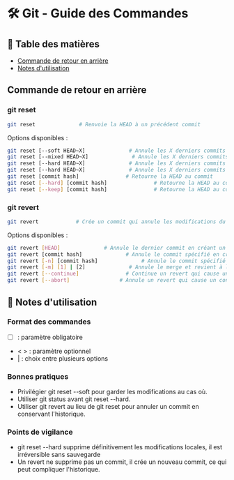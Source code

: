# 🛠 Git - Guide des Commandes

## 📑 Table des matières
- [Commande de retour en arrière](#commande-de-retour-en-arrière)
- [Notes d'utilisation](#notes-d'utilisation)

## Commande de retour en arrière

### git reset
```bash
git reset              # Renvoie la HEAD à un précédent commit
```

Options disponibles :
```bash
git reset [--soft HEAD~X]              # Annule les X derniers commits en gardant les modifications dans la zone de staging
git reset [--mixed HEAD~X]              # Annule les X derniers commits et retire les modifications dans la zone de staging
git reset [--hard HEAD~X]              # Annule les X derniers commits et supprime définitivement les modifications du working directory
git reset [--hard HEAD~X]              # Annule les X derniers commits et supprime définitivement les modifications du working directory
git reset [commit hash]               # Retourne la HEAD au commit
git reset [--hard] [commit hash]               # Retourne la HEAD au commit et supprime les modifications
git reset [--keep] [commit hash]               # Retourne la HEAD au commit et garde les modifications
```
### git revert
```bash
git revert            # Crée un commit qui annule les modifications du commit spécifié
```

Options disponibles :
```bash
git revert [HEAD]              # Annule le dernier commit en créant un nouveau commit
git revert [commit hash]              # Annule le commit spécifié en créant un nouveau commit
git revert [-n] [commit hash]              # Annule le commit spécifié sans créer un nouveau commit
git revert [-m] [1] | [2]              # Annule le merge et revient à l'état du parent choisi en créant un nouveau commit.
git revert [--continue]               # Continue un revert qui cause un conflit
git revert [--abort]                # Annule un revert qui cause un conflit
```

## 📝 Notes d'utilisation

### Format des commandes
- [ ] : paramètre obligatoire
- < > : paramètre optionnel
- | : choix entre plusieurs options

### Bonnes pratiques
- Privilégier git reset --soft pour garder les modifications au cas où.
- Utiliser git status avant git reset --hard.
- Utiliser git revert au lieu de git reset pour annuler un commit en conservant l'historique.

### Points de vigilance
- git reset --hard supprime définitivement les modifications locales, il est irréversible sans sauvegarde
- Un revert ne supprime pas un commit, il crée un nouveau commit, ce qui peut compliquer l'historique.
